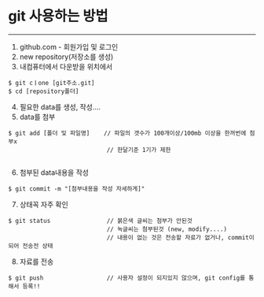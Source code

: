 # git 사용하는 방법

----

1. github.com - 회원가입 및 로그인
2. new repository(저장소를 생성)
3. 내컴퓨터에서 다운받을 위치에서

```sehll
$ git cㅣone [git주소.git]
$ cd [repository폴더]
```

4. 필요한 data를 생성, 작성....
5. data를 첨부

```shell
$ git add [폴더 및 파일명]    // 파일의 갯수가 100개이상/100mb 이상을 한꺼번에 첨부x
                            // 한달기준 1기가 제한
  
```

6. 첨부된 data내용을 작성

```shell
$ git commit -m "[첨부내용을 작성 자세하게]"
```

7. 상태꼭 자주 확인

```shell
$ git status                // 붉은색 글씨는 첨부가 안된것
                            // 녹글씨는 첨부된것 (new, modify....)
                            // 내용이 없는 것은 전송할 자료가 없거나, commit이되어 전송전 상태
```

8. 자료를 전송

```shell
$ git push 					// 사용자 설정이 되지있지 않으며, git config를 통해서 등록!!
```

